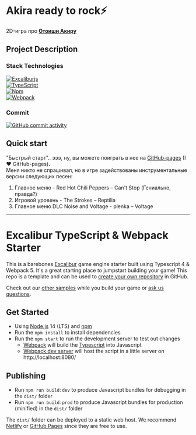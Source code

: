 # Akira ready to rock⚡️
2D-игра про [**Отоиши Акиру**](https://jojo.fandom.com/ru/wiki/%D0%90%D0%BA%D0%B8%D1%80%D0%B0_%D0%9E%D1%82%D0%BE%D0%B8%D1%88%D0%B8)

Project Description
---
### Stack Technologies
[![Excaliburjs](https://img.shields.io/badge/Excalibur%20-8ed5fa?logo=Excalibur\&logoColor=orange)](https://excaliburjs.com/)<br>
[![TypeScript](https://img.shields.io/badge/TypeScript%20-007acc?logo=TypeScript\&logoColor=white)](https://www.typescriptlang.org/)<br>
[![Npm](https://img.shields.io/badge/Npm%20-CC3534?logo=Npm\&logoColor=white)](https://www.typescriptlang.org/)<br>
[![Webpack](https://img.shields.io/badge/Webpack%20-8ed5fa?logo=Webpack\&logoColor=white)](https://webpack.js.org/)<br>

### Commit
[![GitHub commit activity](https://img.shields.io/github/commit-activity/y/Balandina-o/akira_ready_to_rock?color=blue)](https://github.com/Balandina-o/fire-fist-react-component-library/commits/)

Quick start
---
"Быстрый старт".. эээ, ну, вы можете поиграть в нее на [GitHub-pages](https://balandina-o.github.io/akira_ready_to_rock/)
(I ❤️ GitHub-pages).<br>
Меня никто не спрашивал, но в игре задействованы инструментальные версии следующих песен:
1. Главное меню - Red Hot Chili Peppers – Can't Stop (Гениально, правда?)
2. Игровой уровень - The Strokes – Reptilia
3. Главное меню DLC Noise and Voltage - plenka – Voltage

---

# Excalibur TypeScript & Webpack Starter

This is a barebones [Excalibur](https://excaliburjs.com) game engine starter built using Typescript 4 & Webpack 5. It's a great starting place to jumpstart building your game! This repo is a template and can be used to [create your own repository](https://github.com/excaliburjs/template-ts-webpack/generate) in GitHub.

Check out our [other samples](https://excaliburjs.com/samples) while you build your game or [ask us questions](https://github.com/excaliburjs/Excalibur/discussions).

## Get Started

* Using [Node.js](https://nodejs.org/en/) 14 (LTS) and [npm](https://www.npmjs.com/)
* Run the `npm install` to install dependencies
* Run the `npm start` to run the development server to test out changes
   * [Webpack](https://webpack.js.org/) will build the [Typescript](https://www.typescriptlang.org/) into Javascript
   * [Webpack dev server](https://webpack.js.org/configuration/dev-server/) will host the script in a little server on http://localhost:8080/

## Publishing

* Run `npm run build:dev` to produce Javascript bundles for debugging in the `dist/` folder
* Run `npm run build:prod` to produce Javascript bundles for production (minified) in the `dist/` folder

The `dist/` folder can be deployed to a static web host. We recommend [Netlify](https://netlify.com) or [GitHub Pages](https://pages.github.com/) since they are free to use.
